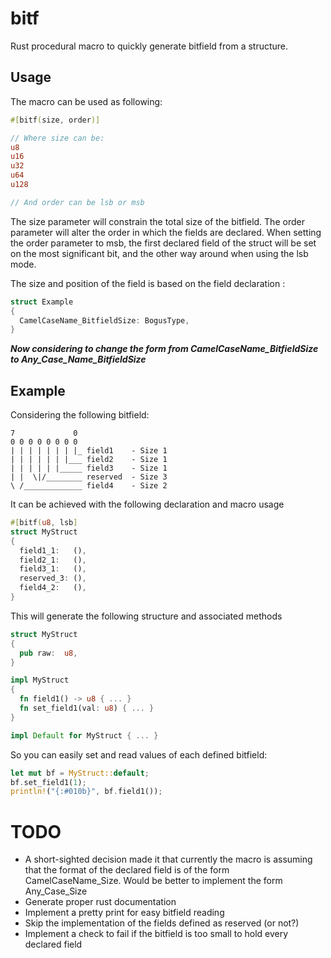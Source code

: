# bitf
Rust procedural macro to quickly generate bitfield from a structure.

## Usage
The macro can be used as following:
```rust
#[bitf(size, order)]

// Where size can be:
u8
u16
u32
u64
u128

// And order can be lsb or msb
```
The size parameter will constrain the total size of the bitfield.
The order parameter will alter the order in which the fields are declared.
When setting the order parameter to msb, the first declared field of the struct will be set on the most significant bit, and the other way around when using the lsb mode.

The size and position of the field is based on the field declaration :
``` rust
struct Example
{
  CamelCaseName_BitfieldSize: BogusType,
}
```
***Now considering to change the form from CamelCaseName_BitfieldSize to Any_Case_Name_BitfieldSize***

## Example

Considering the following bitfield:

```
7             0
0 0 0 0 0 0 0 0
| | | | | | | |_ field1    - Size 1
| | | | | | |___ field2    - Size 1
| | | | | |_____ field3    - Size 1
| |  \|/________ reserved  - Size 3
\ /_____________ field4    - Size 2

```     
It can be achieved with the following declaration and macro usage

```rust
#[bitf(u8, lsb]
struct MyStruct
{
  field1_1:   (),
  field2_1:   (),
  field3_1:   (),
  reserved_3: (),
  field4_2:   (),
}
```

This will generate the following structure and associated methods

```rust
struct MyStruct
{
  pub raw:  u8,
}

impl MyStruct
{
  fn field1() -> u8 { ... }
  fn set_field1(val: u8) { ... }
}

impl Default for MyStruct { ... }
```

So you can easily set and read values of each defined bitfield:

```rust
let mut bf = MyStruct::default;
bf.set_field1(1);
println!("{:#010b}", bf.field1());
```

# TODO
- A short-sighted decision made it that currently the macro is assuming that the format of the declared field is of the form CamelCaseName_Size. Would be better to implement the form Any_Case_Size
- Generate proper rust documentation
- Implement a pretty print for easy bitfield reading
- Skip the implementation of the fields defined as reserved (or not?)
- Implement a check to fail if the bitfield is too small to hold every declared field


